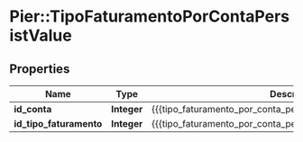 # Pier::TipoFaturamentoPorContaPersistValue

## Properties
Name | Type | Description | Notes
------------ | ------------- | ------------- | -------------
**id_conta** | **Integer** | {{{tipo_faturamento_por_conta_persist_id_conta_value}}} | 
**id_tipo_faturamento** | **Integer** | {{{tipo_faturamento_por_conta_persist_id_tipo_faturamento_value}}} | 



